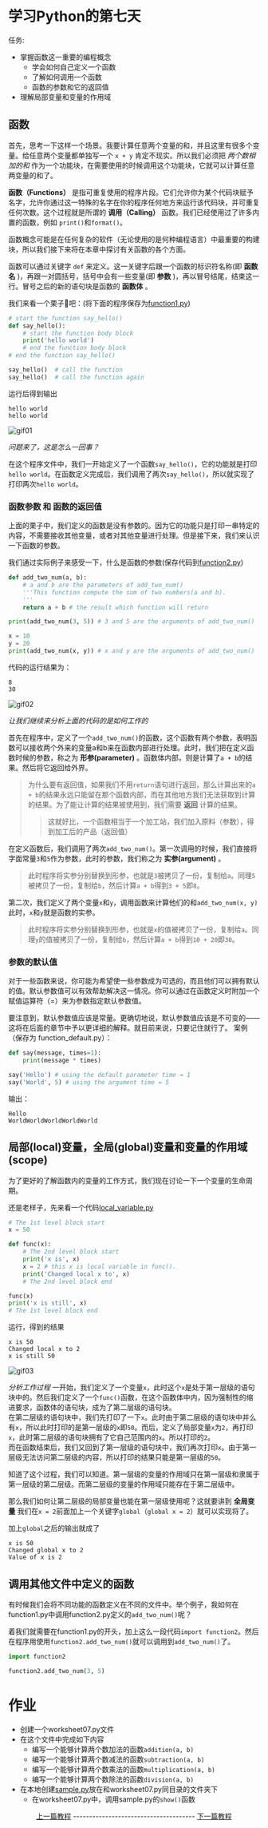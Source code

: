 # 学习Python的第七天

任务:
- 掌握函数这一重要的编程概念
    - 学会如何自己定义一个函数
    - 了解如何调用一个函数
    - 函数的参数和它的返回值
- 理解局部变量和变量的作用域 

## 函数
首先，思考一下这样一个场景。我要计算任意两个变量的和，并且这里有很多个变量。给任意两个变量都单独写一个 `x + y` 肯定不现实。所以我们必须把 *两个数相加的和* 作为一个功能块，在需要使用的时候调用这个功能块，它就可以计算任意两变量的和了。

**函数（Functions）** 是指可重复使用的程序片段。它们允许你为某个代码块赋予名字，允许你通过这一特殊的名字在你的程序任何地方来运行该代码块，并可重复任何次数。这个过程就是所谓的 **调用（Calling）** 函数。我们已经使用过了许多内置的函数，例如 `print()`和`format()`。

函数概念可能是在任何复杂的软件（无论使用的是何种编程语言）中最重要的构建块，所以我们接下来将在本章中探讨有关函数的各个方面。

函数可以通过关键字 `def` 来定义。这一关键字后跟一个函数的标识符名称(即 **函数名** )，再跟一对圆括号，括号中会有一些变量(即 **参数** )，再以冒号结尾，结束这一行。冒号之后的新的语句块是函数的 **函数体** 。

我们来看一个栗子🌰吧：(将下面的程序保存为[function1.py](../Code/07/function1.py))
```python
# start the function say_hello()
def say_hello():
    # start the function body block
    print('hello world')
    # end the function body block
# end the function say_hello()

say_hello()  # call the function
say_hello()  # call the function again
```
运行后得到输出
```
hello world
hello world
```
![gif01](Source/QQ20200206-234031-HD.gif)

*问题来了，这是怎么一回事？*

在这个程序文件中，我们一开始定义了一个函数`say_hello()`，它的功能就是打印`hello world`。在函数定义完成后，我们调用了两次`say_hello()`，所以就实现了打印两次`hello world`。

### 函数参数 和 函数的返回值
上面的栗子中，我们定义的函数是没有参数的。因为它的功能只是打印一串特定的内容，不需要接收其他变量，或者对其他变量进行处理。但是接下来，我们来认识一下函数的参数。

我们通过实际例子来感受一下，什么是函数的参数(保存代码到[function2.py](../Code/07/function2.py))
```python
def add_two_num(a, b):
    # a and b are the parameters of add_two_num()
    '''This function compute the sum of two numbers(a and b).
    '''
    return a + b # the result which function will return

print(add_two_num(3, 5)) # 3 and 5 are the arguments of add_two_num()

x = 10
y = 20
print(add_two_num(x, y)) # x and y are the arguments of add_two_num()
```
代码的运行结果为：
```
8
30
```
![gif02](Source/QQ20200207-000033-HD.gif)

*让我们继续来分析上面的代码的是如何工作的*

首先在程序中，定义了一个`add_two_num()`的函数，这个函数有两个参数，表明函数可以接收两个外来的变量a和b来在函数内部进行处理。此时，我们把在定义函数时候的参数，称之为 **形参(parameter)** 。函数体内部，则是计算了`a + b`的结果。然后将它返回给外界。
> 为什么要有返回值，如果我们不用`return`语句进行返回，那么计算出来的`a + b`的结果永远只能留在那个函数内部，而在其他地方我们无法获取到计算的结果。为了能让计算的结果被使用到，我们需要 **返回** 计算的结果。
> > 这就好比，一个函数相当于一个加工站，我们加入原料（参数），得到加工后的产品（返回值） 

在定义函数后，我们调用了两次`add_two_num()`。第一次调用的时候，我们直接将字面常量`3`和`5`作为参数，此时的参数，我们称之为 **实参(argument)** 。
> 此时程序将实参分别替换到形参，也就是`3`被拷贝了一份，复制给`a`。同理`5`被拷贝了一份，复制给`b`，然后计算`a + b`得到`3 + 5`即`8`。

第二次，我们定义了两个变量`x`和`y`，调用函数来计算他们的和`add_two_num(x, y)`此时，`x`和`y`就是函数的实参。
> 此时程序将实参分别替换到形参，也就是`x`的值被拷贝了一份，复制给`a`。同理`y`的值被拷贝了一份，复制给`b`，然后计算`a + b`得到`10 + 20`即`30`。

### 参数的默认值
对于一些函数来说，你可能为希望使一些参数成为可选的，而且他们可以拥有默认的值。默认参数值可以有效帮助解决这一情况。你可以通过在函数定义时附加一个赋值运算符（=）来为参数指定默认参数值。

要注意到，默认参数值应该是常量。更确切地说，默认参数值应该是不可变的——这将在后面的章节中予以更详细的解释。就目前来说，只要记住就行了。
案例（保存为 function_default.py）：
```python
def say(message, times=1):
    print(message * times)

say('Hello') # using the default parameter time = 1
say('World', 5) # using the argument time = 5
```
输出：
```
Hello
WorldWorldWorldWorldWorld
```

## 局部(local)变量，全局(global)变量和变量的作用域(scope)
为了更好的了解函数内的变量的工作方式，我们现在讨论一下一个变量的生命周期。

还是老样子，先来看一个代码[local_variable.py](../Code/07/local_variable.py)
```python
# The 1st level block start
x = 50

def func(x):
    # The 2nd level block start
    print('x is', x)
    x = 2 # this x is local variable in func().
    print('Changed local x to', x)
    # The 2nd level block end

func(x)
print('x is still', x)
# The 1st level block end
```
运行，得到的结果
```
x is 50
Changed local x to 2
x is still 50
```
![gif03](Source/QQ20200207-003412-HD.gif)  

*分析工作过程*
一开始，我们定义了一个变量`x`，此时这个`x`是处于第一层级的语句块中的。然后我们定义了一个`func()`函数，在这个函数体中内，因为强制性的缩进要求，函数体的语句块，成为了第二层级的语句块。  
在第二层级的语句块中，我们先打印了一下`x`。此时由于第二层级的语句块中并么有`x`，所以此时打印的是第一层级的`x`即`50`。而后，定义了局部变量`x`为`2`，再打印`x`，此时第二层级的语句块拥有了它自己范围内的`x`。所以打印的`2`。  
而在函数结束后，我们又回到了第一层级的语句块中，我们再次打印`x`。由于第一层级无法访问第二层级的内容，所以打印的结果只能是第一层级的`50`。

知道了这个过程，我们可以知道。第一层级的变量的作用域只在第一层级和隶属于第一层级的第二层级。而第二层级的变量的作用域只能存在于第二层级中。

那么我们如何让第二层级的局部变量也能在第一层级使用呢？这就要讲到 **全局变量** 我们在`x = 2`前面加上一个关键字`global`（`global x = 2`）就可以实现将了。

加上`global`之后的输出就成了
```
x is 50
Changed global x to 2
Value of x is 2
```

## 调用其他文件中定义的函数
有时候我们会将不同功能的函数定义在不同的文件中。举个例子，我如何在function1.py中调用function2.py定义的`add_two_num()`呢？

着我们就需要在function1.py的开头，加上这么一段代码`import function2`。然后在程序用使用`function2.add_two_num()`就可以调用到`add_two_num()`了。
```python
import function2

function2.add_two_num(3, 5)
```

# 作业
- 创建一个worksheet07.py文件
- 在这个文件中完成如下内容
    - 编写一个能够计算两个数加法的函数`addition(a, b)`
    - 编写一个能够计算两个数减法的函数`subtraction(a, b)`
    - 编写一个能够计算两个数乘法的函数`multiplication(a, b)`
    - 编写一个能够计算两个数除法的函数`division(a, b)`
- 在本地创建[sample.py](../Code/sample.py)放在和worksheet07.py同目录的文件夹下
    - 在worksheet07.py中，调用sample.py的`show()`函数


<p align="center">
  <a href="Guide06.md">上一篇教程</a>  --------------------------------------  <a href="Guide08.md">下一篇教程
</p>